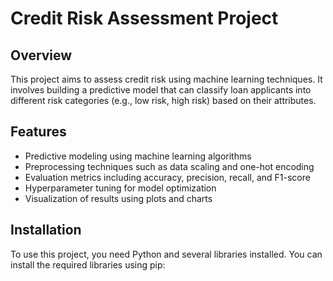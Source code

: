 # Credit Risk Assessment Project

## Overview
This project aims to assess credit risk using machine learning techniques. It involves building a predictive model that can classify loan applicants into different risk categories (e.g., low risk, high risk) based on their attributes.

## Features
- Predictive modeling using machine learning algorithms
- Preprocessing techniques such as data scaling and one-hot encoding
- Evaluation metrics including accuracy, precision, recall, and F1-score
- Hyperparameter tuning for model optimization
- Visualization of results using plots and charts

## Installation
To use this project, you need Python and several libraries installed. You can install the required libraries using pip:

